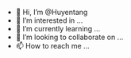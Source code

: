 - 👋 Hi, I’m @Huyentang
- 👀 I’m interested in ...
- 🌱 I’m currently learning ...
- 💞️ I’m looking to collaborate on ...
- 📫 How to reach me ...

<!---
Huyentang/Huyentang is a ✨ special ✨ repository because its `README.md` (this file) appears on your GitHub profile.
You can click the Preview link to take a look at your changes.
--->
